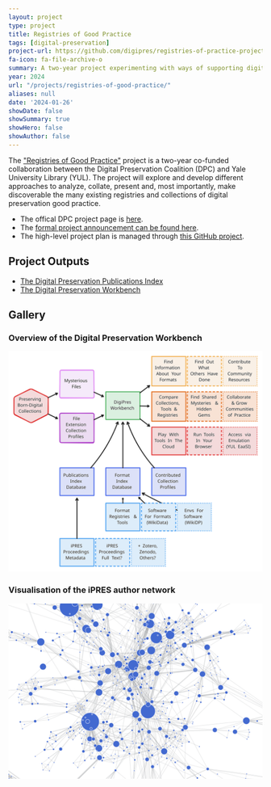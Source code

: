```yaml
---
layout: project
type: project
title: Registries of Good Practice
tags: [digital-preservation]
project-url: https://github.com/digipres/registries-of-practice-project#readme
fa-icon: fa-file-archive-o
summary: A two-year project experimenting with ways of supporting digital preservation practices and the information sources we rely on.
year: 2024
url: "/projects/registries-of-good-practice/"
aliases: null
date: '2024-01-26'
showDate: false
showSummary: true
showHero: false
showAuthor: false
---
```


The ["Registries of Good Practice"](https://github.com/digipres/registries-of-practice-project#readme) project is a two-year co-funded collaboration between the Digital Preservation Coalition (DPC) and Yale University Library (YUL). The project will explore and develop different approaches to analyze, collate, present and, most importantly, make discoverable the many existing registries and collections of digital preservation good practice.

- The offical DPC project page is [here](https://www.dpconline.org/digipres/collaborative-projects/registries-of-good-practice).
- The [formal project announcement can be found here](https://www.dpconline.org/news/registries-of-good-practice). 
- The high-level project plan is managed through [this GitHub project](https://github.com/orgs/digipres/projects/2/views/1).

## Project Outputs

- [The Digital Preservation Publications Index](https://www.digipres.org/publications/)
- [The Digital Preservation Workbench](https://www.digipres.org/workbench/)

## Gallery

### Overview of the Digital Preservation Workbench

![Digital Presevation Workbench Overview](./dpw-overview.svg)

### Visualisation of the iPRES author network

![iPRES author network graph](./registries-of-good-practice-featured.png)


